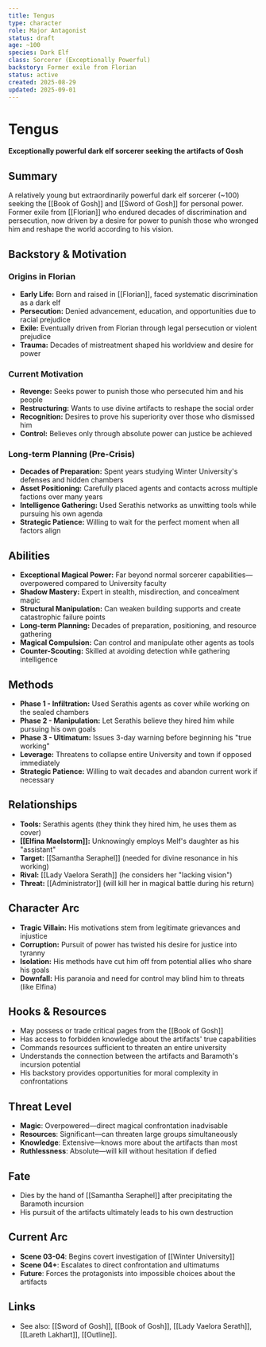 ```yaml
---
title: Tengus
type: character
role: Major Antagonist
status: draft
age: ~100
species: Dark Elf
class: Sorcerer (Exceptionally Powerful)
backstory: Former exile from Florian
status: active
created: 2025-08-29
updated: 2025-09-01
---
```


# Tengus

**Exceptionally powerful dark elf sorcerer seeking the artifacts of Gosh**

## Summary
A relatively young but extraordinarily powerful dark elf sorcerer (~100) seeking the [[Book of Gosh]] and [[Sword of Gosh]] for personal power. Former exile from [[Florian]] who endured decades of discrimination and persecution, now driven by a desire for power to punish those who wronged him and reshape the world according to his vision.

## Backstory & Motivation
### Origins in Florian
- **Early Life:** Born and raised in [[Florian]], faced systematic discrimination as a dark elf
- **Persecution:** Denied advancement, education, and opportunities due to racial prejudice
- **Exile:** Eventually driven from Florian through legal persecution or violent prejudice
- **Trauma:** Decades of mistreatment shaped his worldview and desire for power

### Current Motivation
- **Revenge:** Seeks power to punish those who persecuted him and his people
- **Restructuring:** Wants to use divine artifacts to reshape the social order
- **Recognition:** Desires to prove his superiority over those who dismissed him
- **Control:** Believes only through absolute power can justice be achieved

### Long-term Planning (Pre-Crisis)
- **Decades of Preparation:** Spent years studying Winter University's defenses and hidden chambers
- **Asset Positioning:** Carefully placed agents and contacts across multiple factions over many years
- **Intelligence Gathering:** Used Serathis networks as unwitting tools while pursuing his own agenda
- **Strategic Patience:** Willing to wait for the perfect moment when all factors align

## Abilities
- **Exceptional Magical Power:** Far beyond normal sorcerer capabilities—overpowered compared to University faculty
- **Shadow Mastery:** Expert in stealth, misdirection, and concealment magic
- **Structural Manipulation:** Can weaken building supports and create catastrophic failure points
- **Long-term Planning:** Decades of preparation, positioning, and resource gathering
- **Magical Compulsion:** Can control and manipulate other agents as tools
- **Counter-Scouting:** Skilled at avoiding detection while gathering intelligence

## Methods
- **Phase 1 - Infiltration:** Used Serathis agents as cover while working on the sealed chambers
- **Phase 2 - Manipulation:** Let Serathis believe they hired him while pursuing his own goals
- **Phase 3 - Ultimatum:** Issues 3-day warning before beginning his "true working"
- **Leverage:** Threatens to collapse entire University and town if opposed immediately
- **Strategic Patience:** Willing to wait decades and abandon current work if necessary

## Relationships
- **Tools:** Serathis agents (they think they hired him, he uses them as cover)
- **[[Elfina Maelstorm]]:** Unknowingly employs Melf's daughter as his "assistant"
- **Target:** [[Samantha Seraphel]] (needed for divine resonance in his working)
- **Rival:** [[Lady Vaelora Serath]] (he considers her "lacking vision")
- **Threat:** [[Administrator]] (will kill her in magical battle during his return)

## Character Arc
- **Tragic Villain:** His motivations stem from legitimate grievances and injustice
- **Corruption:** Pursuit of power has twisted his desire for justice into tyranny
- **Isolation:** His methods have cut him off from potential allies who share his goals
- **Downfall:** His paranoia and need for control may blind him to threats (like Elfina)

## Hooks & Resources
- May possess or trade critical pages from the [[Book of Gosh]]
- Has access to forbidden knowledge about the artifacts' true capabilities
- Commands resources sufficient to threaten an entire university
- Understands the connection between the artifacts and Baramoth's incursion potential
- His backstory provides opportunities for moral complexity in confrontations

## Threat Level
- **Magic**: Overpowered—direct magical confrontation inadvisable
- **Resources**: Significant—can threaten large groups simultaneously
- **Knowledge**: Extensive—knows more about the artifacts than most
- **Ruthlessness**: Absolute—will kill without hesitation if defied

## Fate
- Dies by the hand of [[Samantha Seraphel]] after precipitating the Baramoth incursion
- His pursuit of the artifacts ultimately leads to his own destruction

## Current Arc
- **Scene 03-04**: Begins covert investigation of [[Winter University]]
- **Scene 04+**: Escalates to direct confrontation and ultimatums
- **Future**: Forces the protagonists into impossible choices about the artifacts

## Links
- See also: [[Sword of Gosh]], [[Book of Gosh]], [[Lady Vaelora Serath]], [[Lareth Lakhart]], [[Outline]].
